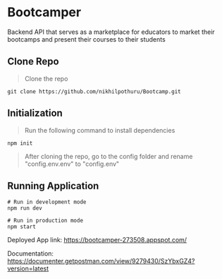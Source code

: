 # Bootcamper

Backend API that serves as a marketplace for educators to market their bootcamps and present their courses to their students

## Clone Repo

> Clone the repo

`git clone https://github.com/nikhilpothuru/Bootcamp.git`

## Initialization

> Run the following command to install dependencies

`npm init`

> After cloning the repo, go to the config folder and rename "config.env.env" to "config.env"

## Running Application

```
# Run in development mode
npm run dev

# Run in production mode
npm start
```

Deployed App link:
https://bootcamper-273508.appspot.com/

Documentation:
https://documenter.getpostman.com/view/9279430/SzYbxGZ4?version=latest
